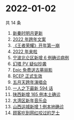 # 2022-01-02

共 14 条

<!-- BEGIN -->
<!-- 最后更新时间 Sun Jan 02 2022 02:10:37 GMT+0800 (China Standard Time) -->

1. [新秦时明月更新](https://www.zhihu.com/search?q=新秦时明月)
1. [2022 年跨年文案](https://www.zhihu.com/search?q=跨年文案)
1. [《王者荣耀》开年第一崩](https://www.zhihu.com/search?q=王者荣耀)
1. [2022 年来啦](https://www.zhihu.com/search?q=2022)
1. [宁波北仑区新增 6 例确诊病例](https://www.zhihu.com/search?q=宁波疫情)
1. [幻塔 PV 疑似抄袭](https://www.zhihu.com/search?q=幻塔)
1. [Epic 免费送古墓丽影](https://www.zhihu.com/search?q=epic)
1. [RCEP 正式生效](https://www.zhihu.com/search?q=RCEP)
1. [五月天跨年演唱会](https://www.zhihu.com/search?q=五月天)
1. [一人之下最新 594 话](https://www.zhihu.com/search?q=一人之下)
1. [陕西新增 165 例本土确诊](https://www.zhihu.com/search?q=陕西疫情)
1. [大湾区新年音乐会](https://www.zhihu.com/search?q=大湾区音乐会)
1. [山西运城新增 1 例本地确诊](https://www.zhihu.com/search?q=山西疫情)
1. [顾客吃到网红咬过的芝士](https://www.zhihu.com/search?q=网红咬过的芝士)

<!-- END -->
